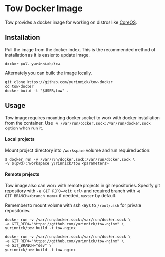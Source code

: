Tow Docker Image
================

Tow provides a docker image for working on distros like [CoreOS](https://coreos.com).

## Installation

Pull the image from the docker index. This is the recommended method of installation as it is easier to update image.

```
docker pull yurinnick/tow
```

Alternately you can build the image locally.

```
git clone https://github.com/yurinnick/tow-docker
cd tow-docker
docker build -t "$USER/tow" .
```

## Usage

Tow image requires mounting docker socket to work with docker installation from the container. Use `-v /var/run/docker.sock:/var/run/docker.sock` option when run it. 

#### Local projects

Mount project directory into `/workspace` volume and run required action:

```
$ docker run -v /var/run/docker.sock:/var/run/docker.sock \
-v $(pwd):/workspace yurinnick/tow <parameters>
```

#### Remote projects

Tow image also can work with remote projects in git repositories. Specify git repository with `-e GIT_REPO=<git_url>` and required branch with `-e GIT_BRANCH=<branch_name>` if needed, `master` by default. 

Remember to mount volume with ssh keys to `/root/.ssh` for private repositories. 

```
docker run -v /var/run/docker.sock:/var/run/docker.sock \
-e GIT_REPO="https://github.com/yurinnick/tow-nginx" \
yurinnick/tow build -t tow-nginx
```

```
docker run -v /var/run/docker.sock:/var/run/docker.sock \
-e GIT_REPO="https://github.com/yurinnick/tow-nginx" \
-e GIT_BRANCH="dev" \
yurinnick/tow build -t tow-nginx
```
